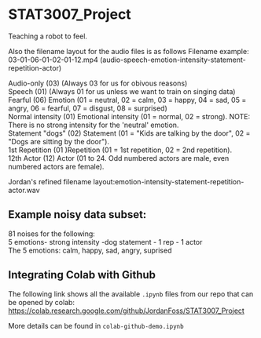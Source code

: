 # STAT3007_Project
Teaching a robot to feel. 

Also the filename layout for the audio files is as follows
Filename example: 03-01-06-01-02-01-12.mp4 (audio-speech-emotion-intensity-statement-repetition-actor)

Audio-only (03) (Always 03 for us for obivous reasons)
<br>
Speech (01) (Always 01 for us unless we want to train on singing data)
<br>
Fearful (06) Emotion (01 = neutral, 02 = calm, 03 = happy, 04 = sad, 05 = angry, 06 = fearful, 07 = disgust, 08 = surprised)
<br>
Normal intensity (01) Emotional intensity (01 = normal, 02 = strong). NOTE: There is no strong intensity for the 'neutral' emotion.
<br>
Statement "dogs" (02) Statement (01 = "Kids are talking by the door", 02 = "Dogs are sitting by the door").
<br>
1st Repetition (01 )Repetition (01 = 1st repetition, 02 = 2nd repetition).
<br>
12th Actor (12) Actor (01 to 24. Odd numbered actors are male, even numbered actors are female).


Jordan's refined filename layout:emotion-intensity-statement-repetition-actor.wav

## Example noisy data subset:
81 noises for the following:
<br>
5 emotions- strong intensity -dog statement - 1 rep - 1 actor
<br>
The 5 emotions: calm, happy, sad, angry, suprised


## Integrating Colab with Github
The following link shows all the available <code>.ipynb</code> files from our repo that can be opened by colab:
https://colab.research.google.com/github/JordanFoss/STAT3007_Project

More details can be found in <code>colab-github-demo.ipynb</code>
